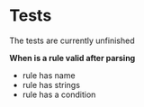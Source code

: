 Tests
=====

The tests are currently unfinished

__When is a rule valid after parsing__

* rule has name
* rule has strings
* rule has a condition


